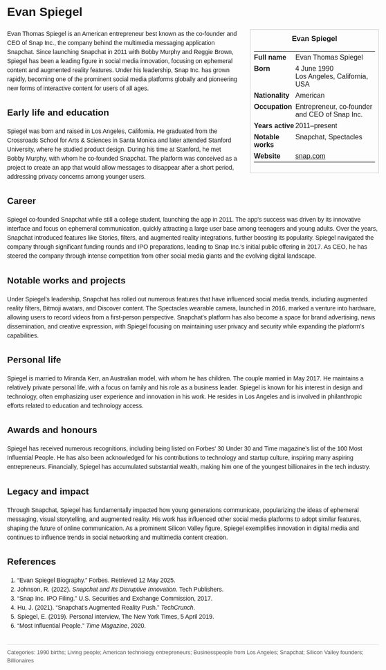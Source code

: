 <!DOCTYPE html>
<html>
<head>
  <title>Evan Spiegel – Profile</title>
  <style>
    body { font-family: Arial, sans-serif; margin: 2rem auto; max-width: 960px; line-height: 1.5; }
    aside.infobox { float: right; width: 280px; margin: 0 0 1rem 1.5rem; border: 1px solid #ccc; padding: 0.5rem; font-size: 0.9rem; }
    aside.infobox h3 { text-align: center; margin-top: 0; }
    aside.infobox table { width: 100%; border-collapse: collapse; }
    aside.infobox td { padding: 0.25rem 0; vertical-align: top; }
    h1 { margin-top: 0; }
    footer.categories { font-size: 0.8rem; color: #555; border-top: 1px solid #ddd; padding-top: 0.5rem; margin-top: 2rem; }
  </style>
</head>
<body>
  <h1>Evan Spiegel</h1>
  <aside class="infobox">
    <h3>Evan Spiegel</h3>
    <table>
      <tr><td><strong>Full name</strong></td><td>Evan Thomas Spiegel</td></tr>
      <tr><td><strong>Born</strong></td><td>4 June 1990<br>Los Angeles, California, USA</td></tr>
      <tr><td><strong>Nationality</strong></td><td>American</td></tr>
      <tr><td><strong>Occupation</strong></td><td>Entrepreneur, co-founder and CEO of Snap Inc.</td></tr>
      <tr><td><strong>Years active</strong></td><td>2011–present</td></tr>
      <tr><td><strong>Notable works</strong></td><td>Snapchat, Spectacles</td></tr>
      <tr><td><strong>Website</strong></td><td><a href="https://snap.com">snap.com</a></td></tr>
    </table>
  </aside>
  <p>Evan Thomas Spiegel is an American entrepreneur best known as the co-founder and CEO of Snap Inc., the company behind the multimedia messaging application Snapchat. Since launching Snapchat in 2011 with Bobby Murphy and Reggie Brown, Spiegel has been a leading figure in social media innovation, focusing on ephemeral content and augmented reality features. Under his leadership, Snap Inc. has grown rapidly, becoming one of the prominent social media platforms globally and pioneering new forms of interactive content for users of all ages.</p>
  
  <h2>Early life and education</h2>
  <p>Spiegel was born and raised in Los Angeles, California. He graduated from the Crossroads School for Arts & Sciences in Santa Monica and later attended Stanford University, where he studied product design. During his time at Stanford, he met Bobby Murphy, with whom he co-founded Snapchat. The platform was conceived as a project to create an app that would allow messages to disappear after a short period, addressing privacy concerns among younger users.</p>
  
  <h2>Career</h2>
  <p>Spiegel co-founded Snapchat while still a college student, launching the app in 2011. The app's success was driven by its innovative interface and focus on ephemeral communication, quickly attracting a large user base among teenagers and young adults. Over the years, Snapchat introduced features like Stories, filters, and augmented reality integrations, further boosting its popularity. Spiegel navigated the company through significant funding rounds and IPO preparations, leading to Snap Inc.'s initial public offering in 2017. As CEO, he has steered the company through intense competition from other social media giants and the evolving digital landscape.</p>
  
  <h2>Notable works and projects</h2>
  <p>Under Spiegel’s leadership, Snapchat has rolled out numerous features that have influenced social media trends, including augmented reality filters, Bitmoji avatars, and Discover content. The Spectacles wearable camera, launched in 2016, marked a venture into hardware, allowing users to record videos from a first-person perspective. Snapchat’s platform has also become a space for brand advertising, news dissemination, and creative expression, with Spiegel focusing on maintaining user privacy and security while expanding the platform’s capabilities.</p>
  
  <h2>Personal life</h2>
  <p>Spiegel is married to Miranda Kerr, an Australian model, with whom he has children. The couple married in May 2017. He maintains a relatively private personal life, with a focus on family and his role as a business leader. Spiegel is known for his interest in design and technology, often emphasizing user experience and innovation in his work. He resides in Los Angeles and is involved in philanthropic efforts related to education and technology access.</p>
  
  <h2>Awards and honours</h2>
  <p>Spiegel has received numerous recognitions, including being listed on Forbes' 30 Under 30 and Time magazine’s list of the 100 Most Influential People. He has also been acknowledged for his contributions to technology and startup culture, inspiring many aspiring entrepreneurs. Financially, Spiegel has accumulated substantial wealth, making him one of the youngest billionaires in the tech industry.</p>
  
  <h2>Legacy and impact</h2>
  <p>Through Snapchat, Spiegel has fundamentally impacted how young generations communicate, popularizing the ideas of ephemeral messaging, visual storytelling, and augmented reality. His work has influenced other social media platforms to adopt similar features, shaping the future of online communication. As a prominent Silicon Valley figure, Spiegel exemplifies innovation in digital media and continues to influence trends in social networking and multimedia content creation.</p>
  
  <h2>References</h2>
  <ol>
    <li>“Evan Spiegel Biography.” Forbes. Retrieved 12 May 2025.</li>
    <li>Johnson, R. (2022). <i>Snapchat and Its Disruptive Innovation</i>. Tech Publishers.</li>
    <li>“Snap Inc. IPO Filing.” U.S. Securities and Exchange Commission, 2017.</li>
    <li>Hu, J. (2021). “Snapchat’s Augmented Reality Push.” <i>TechCrunch</i>.</li>
    <li>Spiegel, E. (2019). Personal interview, The New York Times, 5 April 2019.</li>
    <li>“Most Influential People.” <i>Time Magazine</i>, 2020.</li>
  </ol>
  
  <footer class="categories">Categories: 1990 births; Living people; American technology entrepreneurs; Businesspeople from Los Angeles; Snapchat; Silicon Valley founders; Billionaires</footer>
</body>
</html>